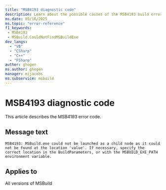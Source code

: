 ```yaml
---
title: "MSB4193 diagnostic code"
description: Learn about the possible causes of the MSB4193 build error, and get troubleshooting tips.
ms.date: 05/16/2025
ms.topic: "error-reference"
f1_keywords:
 - MSB4193
 - MSBuild.CouldNotFindMSBuildExe
dev_langs:
  - "VB"
  - "CSharp"
  - "C++"
  - "FSharp"
author: ghogen
ms.author: ghogen
manager: mijacobs
ms.subservice: msbuild
---
```


# MSB4193 diagnostic code

<!-- :::ErrorDefinitionDescription::: -->
<!-- :::editable-content name="introDescription"::: -->
This article describes the MSB4193 error code.
<!-- :::editable-content-end::: -->

## Message text

<!-- :::editable-content name="messageText"::: -->
`MSB4193: MSBuild.exe could not be launched as a child node as it could not be found at the location 'value'. If necessary, specify the correct location in the BuildParameters, or with the MSBUILD_EXE_PATH environment variable.`
<!-- :::editable-content-end::: -->
<!-- MSB4193: MSBuild.exe could not be launched as a child node as it could not be found at the location "{0}". If necessary, specify the correct location in the BuildParameters, or with the MSBUILD_EXE_PATH environment variable. -->

<!-- :::editable-content name="postOutputDescription"::: -->
<!--
{StrBegin="MSB4193: "}
-->
<!-- :::editable-content-end::: -->
<!-- :::ErrorDefinitionDescription-end::: -->

## Applies to

All versions of MSBuild
